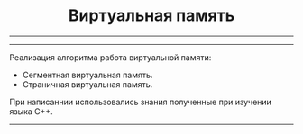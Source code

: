 <center><h1>
Виртуальная память
</h1></center>

---
---
Реализация алгоритма работа виртуальной памяти:
- Сегментная виртуальная память.
- Страничная виртуальная память.

При написаннии использовались знания полученные при изучении языка С++.

---